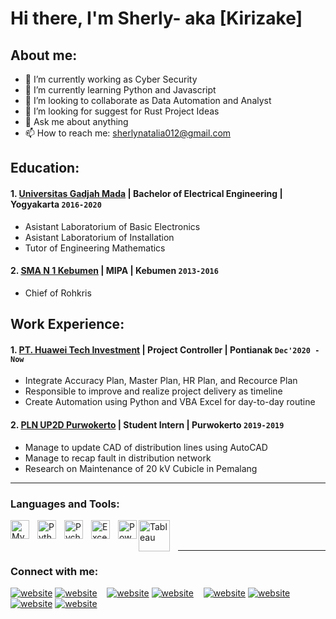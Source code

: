 # Hi there, I'm Sherly- aka [Kirizake]
## About me:
- 🔭 I’m currently working as Cyber Security
- 🌱 I’m currently learning Python and Javascript
- 👯 I’m looking to collaborate as Data Automation and Analyst
- 🤔 I’m looking for suggest for Rust Project Ideas
- 💬 Ask me about anything
- 📫 How to reach me: sherlynatalia012@gmail.com

## Education:

#### 1. [Universitas Gadjah Mada](https://www.ugm.ac.id) | Bachelor of Electrical Engineering | Yogyakarta `2016-2020`
   - Asistant Laboratorium of Basic Electronics
   - Asistant Laboratorium of Installation
   - Tutor of Engineering Mathematics
 #### 2. [SMA N 1 Kebumen](https://www.sman1kebumen.sch.id) | MIPA | Kebumen `2013-2016`
   - Chief of Rohkris

## Work Experience:
#### 1. [PT. Huawei Tech Investment](https://www.huawei.com) | Project Controller | Pontianak `Dec'2020 - Now`
   - Integrate Accuracy Plan, Master Plan, HR Plan, and Recource Plan
   - Responsible to improve and realize project delivery as timeline
   - Create Automation using Python and VBA Excel for day-to-day routine
#### 2. [PLN UP2D Purwokerto](https://portal.pln.co.id) | Student Intern | Purwokerto `2019-2019`
   - Manage to update CAD of distribution lines using AutoCAD
   - Manage to recap fault in distribution network
   - Research on Maintenance of 20 kV Cubicle in Pemalang
---

### Languages and Tools:

[<img align="left" alt="MySQL" width="30px" src="https://cdn.jsdelivr.net/gh/devicons/devicon/icons/mysql/mysql-original.svg" style="padding-right:10px;" />][webdev]
[<img align="left" alt="Python" width="30px" src="https://upload.wikimedia.org/wikipedia/commons/thumb/c/c3/Python-logo-notext.svg/110px-Python-logo-notext.svg.png?20100317150552" style="padding-right:10px;" />][webdev]
[<img align="left" alt="Pycharm" width="30px" src="https://upload.wikimedia.org/wikipedia/commons/thumb/1/1d/PyCharm_Icon.svg/220px-PyCharm_Icon.svg.png" style="padding-right:10px;" />][webdev]
[<img align="left" alt="Excel" width="30px" src="https://is2-ssl.mzstatic.com/image/thumb/Purple126/v4/a8/fd/5a/a8fd5a84-c6f1-355f-3b9f-6e86598efaa3/XCEL.png/1200x630bb.png" style="padding-right:10px;" />][webdev]
[<img align="left" alt="Power BI" width="30px" src="https://powerbi.microsoft.com/pictures/application-logos/svg/powerbi.svg" style="padding-right:0px;" />][webdev]
[<img align="left" alt="Tableau" width="50px" src="https://logos-world.net/wp-content/uploads/2021/10/Tableau-Symbol.png" style="padding-right:10px;" />][webdev]

<br />
<br />

---
### Connect with me:

[![website](./img/youtube-light.svg)](https://www.youtube.com/channel/UC22xix7qvwpYWnSQ5QEYtAQ#gh-light-mode-only)
[![website](./img/youtube-dark.svg)](https://www.youtube.com/channel/UC22xix7qvwpYWnSQ5QEYtAQ#gh-dark-mode-only)
&nbsp;&nbsp;
[![website](./img/twitter-light.svg)](https://twitter.com/vincentwwidyan#gh-light-mode-only)
[![website](./img/twitter-dark.svg)](https://twitter.com/vincentwwidyan#gh-dark-mode-only)
&nbsp;&nbsp;
[![website](./img/linkedin-light.svg)](https://www.linkedin.com/in/vincentwidyan#gh-light-mode-only)
[![website](./img/linkedin-dark.svg)](https://www.linkedin.com/in/vincentwidyan#gh-dark-mode-only)
&nbsp;&nbsp;
[![website](./img/instagram-light.svg)](https://instagram.com/vincentwwidyan#gh-light-mode-only)
[![website](./img/instagram-dark.svg)](https://instagram.com/vincentwwidyan#gh-dark-mode-only)



[webdev]: https://github.com/vincentwidyan/vincentwidyan
